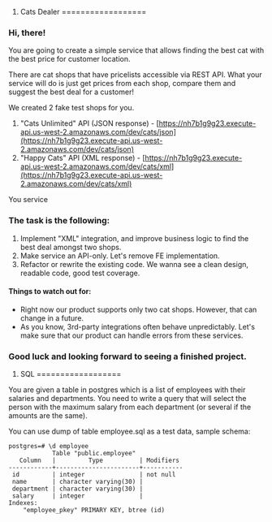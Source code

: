 1. Cats Dealer
==================

### Hi, there!
You are going to create a simple service that allows finding the best cat with the best price for customer location.

There are cat shops that have pricelists accessible via REST API. What your service will do is just get prices from each shop, compare them and suggest the best deal for a customer!

We created 2 fake test shops for you.
1. "Cats Unlimited" API (JSON response) - [https://nh7b1g9g23.execute-api.us-west-2.amazonaws.com/dev/cats/json](https://nh7b1g9g23.execute-api.us-west-2.amazonaws.com/dev/cats/json)
2. "Happy Cats" API (XML response) - [https://nh7b1g9g23.execute-api.us-west-2.amazonaws.com/dev/cats/xml](https://nh7b1g9g23.execute-api.us-west-2.amazonaws.com/dev/cats/xml)

You service

### The task is the following:
1. Implement "XML" integration, and improve business logic to find the best deal amongst two shops.
2. Make service an API-only. Let's remove FE implementation.
3. Refactor or rewrite the existing code. We wanna see a clean design, readable code, good test coverage.

#### Things to watch out for:
* Right now our product supports only two cat shops. However, that can change in a future.
* As you know, 3rd-party integrations often behave unpredictably. Let's make sure that our product can handle errors from these services.

### Good luck and looking forward to seeing a finished project.

1. SQL
==================

You are given a table in postgres which is a list of employees with their salaries and departments. You need to write a query that will select the person with the maximum salary from each department (or several if the amounts are the same).

You can use dump of table employee.sql as a test data, sample schema:

```
postgres=# \d employee
            Table "public.employee"
   Column   |         Type          | Modifiers
------------+-----------------------+-----------
 id         | integer               | not null
 name       | character varying(30) |
 department | character varying(30) |
 salary     | integer               |
Indexes:
    "employee_pkey" PRIMARY KEY, btree (id)
```
